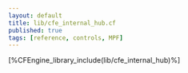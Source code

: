```yaml
---
layout: default
title: lib/cfe_internal_hub.cf
published: true
tags: [reference, controls, MPF]
---
```


[%CFEngine_library_include(lib/cfe_internal_hub)%]
